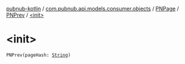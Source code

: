 [pubnub-kotlin](../../../index.md) / [com.pubnub.api.models.consumer.objects](../../index.md) / [PNPage](../index.md) / [PNPrev](index.md) / [&lt;init&gt;](./-init-.md)

# &lt;init&gt;

`PNPrev(pageHash: `[`String`](https://kotlinlang.org/api/latest/jvm/stdlib/kotlin/-string/index.html)`)`